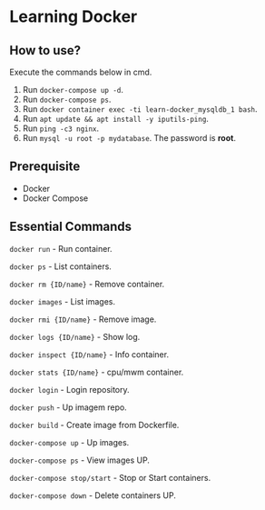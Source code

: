 # Learning Docker

## How to use?
Execute the commands below in cmd.

1. Run ```docker-compose up -d```.
2. Run ```docker-compose ps```.
3. Run ```docker container exec -ti learn-docker_mysqldb_1 bash```.
4. Run ```apt update && apt install -y iputils-ping```.
5. Run ```ping -c3 nginx```.
6. Run ```mysql -u root -p mydatabase```. The password is **root**.

## Prerequisite
- Docker
- Docker Compose
  
## Essential Commands
```docker run``` - Run container.</p>
```docker ps``` - List containers.</p>
```docker rm {ID/name}``` - Remove container.</p>
```docker images``` - List images.</p>
```docker rmi {ID/name}``` - Remove image.</p>
```docker logs {ID/name}``` - Show log.</p>
```docker inspect {ID/name}``` - Info container.</p>
```docker stats {ID/name}``` - cpu/mwm container.</p>
```docker login``` - Login repository.</p>
```docker push``` - Up imagem repo.</p>
```docker build``` - Create image from Dockerfile.</p>
```docker-compose up``` - Up images.</p>
```docker-compose ps``` - View images UP.</p>
```docker-compose stop/start``` - Stop or Start containers.</p>
```docker-compose down``` - Delete containers UP.</p>
